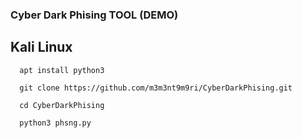 ### Cyber Dark Phising TOOL (DEMO)


## Kali Linux

      apt install python3
 
      git clone https://github.com/m3m3nt9m9ri/CyberDarkPhising.git
 
      cd CyberDarkPhising
 
      python3 phsng.py
